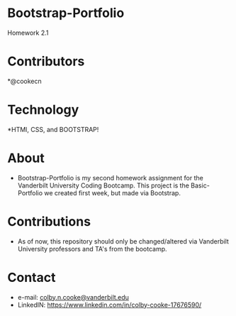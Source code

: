 # Bootstrap-Portfolio
Homework 2.1 

# Contributors
*@cookecn

# Technology
*HTMl, CSS, and BOOTSTRAP!

# About
* Bootstrap-Portfolio is my second homework assignment for the Vanderbilt University Coding Bootcamp. This project is the Basic-Portfolio we created first week, but made via Bootstrap.

# Contributions
* As of now, this repository should only be changed/altered via Vanderbilt University professors and TA's from the bootcamp.

# Contact
* e-mail: colby.n.cooke@vanderbilt.edu
* LinkedIN: https://www.linkedin.com/in/colby-cooke-17676590/
